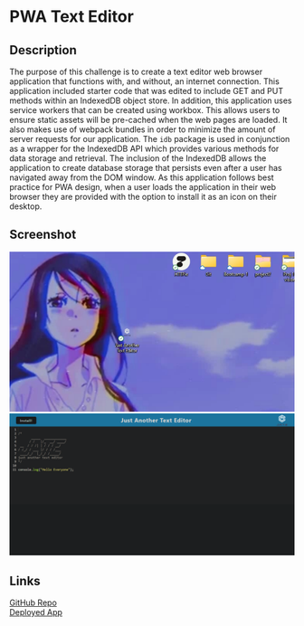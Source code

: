 # PWA Text Editor

## Description
The purpose of this challenge is to create a text editor web browser application that functions with, and without, an internet connection. This application included starter code that was edited to include GET and PUT methods within an IndexedDB object store. In addition, this application uses service workers that can be created using workbox. This allows users to ensure static assets will be pre-cached when the web pages are loaded. It also makes use of webpack bundles in order to minimize the amount of server requests for our application. The `idb` package is used in conjunction as a wrapper for the IndexedDB API which provides various methods for data storage and retrieval. The inclusion of the IndexedDB allows the application to create database storage that persists even after a user has navigated away from the DOM window. As this application follows best practice for PWA design, when a user loads the application in their web browser they are provided with the option to install it as an icon on their desktop. 

## Screenshot
![Img1](./assets/Desktop-screenshot.png)  
![Img2](./assets/J-A-T-E-screenshot1.png)

## Links
[GitHub Repo](https://github.com/sailorshy94/PWATxtEditor)    
[Deployed App](https://aqueous-eyrie-22716-9f93798f1399.herokuapp.com/)